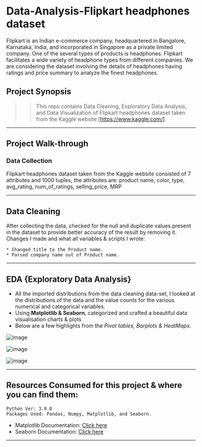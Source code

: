 # Data-Analysis-Flipkart headphones dataset

Flipkart is an Indian e-commerce company, headquartered in Bangalore, Karnataka, India, and incorporated in Singapore as a private limited company. One of the several types of products is headphones. Flipkart facilitates a wide variety of headphone types from different companies.
We are considering the dataset involving the details of headphones having ratings and price summary to analyze the finest headphones.

## Project Synopsis

>> This repo contains Data Cleaning, Exploratory Data Analysis, and Data Visualization of Flipkart headphones dataset taken from the Kaggle website [https://www.kaggle.com/].

-------------------------------
## Project Walk-through

### Data Collection

Flipkart headphones dataset taken from the Kaggle website consisted of 7 attributes and 1000 tuples, the attributes are:
product name, color, type, avg_rating, num_of_ratings, selling_price, MRP

------------------------------


## Data Cleaning

After collecting the data, checked for the null and duplicate values present in the dataset to provide better accuracy of the result by removing it. Changes I made and what all variables & scripts I wrote:

    * Changed title to the Product name.
    * Parsed company name out of Product name. 
   
-------------------------------
## EDA {Exploratory Data Analysis}

* All the imported distributions from the data cleaning data-set, I looked at the distributions of the data and the value counts for the various numerical and categorical variables.
* Using **Matplotlib & Seaborn**, categorized and crafted a beautiful data visualisation charts & plots
* Below are a few highlights from the *Pivot tables, Barplots & HeatMaps*.


![image](https://user-images.githubusercontent.com/98012611/155849423-4234fe97-89af-45eb-a902-e37ebc56c60e.png)

![image](https://user-images.githubusercontent.com/98012611/155849435-9a4c2bf8-7011-4452-8fdd-f50b8671d444.png)

![image](https://user-images.githubusercontent.com/98012611/155849455-c99c2dc8-e2bc-442f-a726-2091d967cb52.png)


-----------------


## Resources Consumed for this project & where you can find them:

    Python Ver: 3.9.0
    Packages Used: Pandas, Numpy, Matplotlib, and Seaborn.

* Matplotlib Documentation: [Click here](https://matplotlib.org/3.1.1/api/_as_gen/matplotlib.pyplot.boxplot.html?highlight=boxplot#matplotlib.pyplot.boxplot)
* Seaborn Documentation: [Click here](http://seaborn.pydata.org/examples/many_pairwise_correlations.html)

-----------------------------
